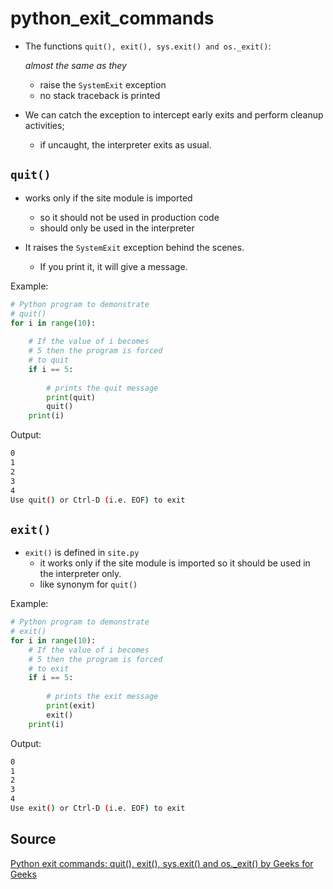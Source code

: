 # python_exit_commands

- The functions `quit(), exit(), sys.exit() and os._exit()`:
  
  _almost the same as they_

  - raise the `SystemExit` exception
  - no stack traceback is printed

- We can catch the exception to intercept early exits and perform cleanup activities;
  - if uncaught, the interpreter exits as usual.

## `quit()`

- works only if the site module is imported
  - so it should not be used in production code
  - should only be used in the interpreter

- It raises the `SystemExit` exception behind the scenes.
  - If you print it, it will give a message.

Example:

```python
# Python program to demonstrate
# quit()
for i in range(10):
     
    # If the value of i becomes
    # 5 then the program is forced
    # to quit
    if i == 5:
         
        # prints the quit message
        print(quit)
        quit()
    print(i)
```

Output:

```sh
0
1
2
3
4
Use quit() or Ctrl-D (i.e. EOF) to exit
```

## `exit()`

- `exit()` is defined in `site.py`
  - it works only if the site module is imported so it should be used in the interpreter only.
  - like synonym for `quit()`

Example:

```python
# Python program to demonstrate
# exit()
for i in range(10):
    # If the value of i becomes
    # 5 then the program is forced
    # to exit
    if i == 5:
 
        # prints the exit message
        print(exit)
        exit()
    print(i)
```

Output:

```sh
0
1
2
3
4
Use exit() or Ctrl-D (i.e. EOF) to exit
```

## Source

[Python exit commands: quit(), exit(), sys.exit() and os._exit() by Geeks for Geeks](https://www.geeksforgeeks.org/python-exit-commands-quit-exit-sys-exit-and-os-_exit/)
